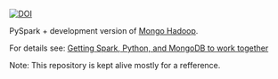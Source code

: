 [![DOI](https://zenodo.org/badge/19086/zero323/docker-mongo-spark.svg)](https://zenodo.org/badge/latestdoi/19086/zero323/docker-mongo-spark)

PySpark + development version of [Mongo Hadoop](https://github.com/mongodb/mongo-hadoop). 

For details see: [Getting Spark, Python, and MongoDB to work together](http://stackoverflow.com/q/33391840/1560062)

Note: This repository is kept alive mostly for a refference.
